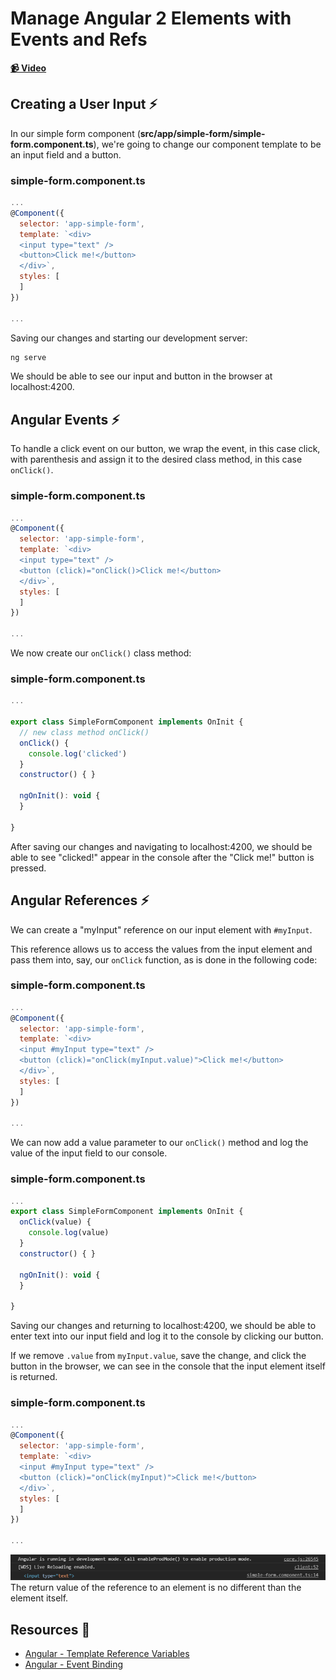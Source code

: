 # Manage Angular 2 Elements with Events and Refs

**[📹 Video](https://egghead.io/lessons/angular-manage-angular-2-elements-with-events-and-refs)**

## Creating a User Input ⚡
In our simple form component (**src/app/simple-form/simple-form.component.ts**), we're going to change our component template to be an input field and a button.
### simple-form.component.ts
```js
...
@Component({
  selector: 'app-simple-form',
  template: `<div>
  <input type="text" />
  <button>Click me!</button>
  </div>`,
  styles: [
  ]
})

...
```

Saving our changes and starting our development server:
```bash
ng serve
```
We should be able to see our input and button in the browser at localhost:4200.

## Angular Events ⚡
To handle a click event on our button, we wrap the event, in this case click, with parenthesis and assign it to the desired class method, in this case `onClick()`.

### simple-form.component.ts
```js
...
@Component({
  selector: 'app-simple-form',
  template: `<div>
  <input type="text" />
  <button (click)="onClick()>Click me!</button>
  </div>`,
  styles: [
  ]
})

...
```
We now create our `onClick()` class method:
### simple-form.component.ts
```js
...

export class SimpleFormComponent implements OnInit {
  // new class method onClick()
  onClick() {
    console.log('clicked')
  }
  constructor() { }

  ngOnInit(): void {
  }

}
```
After saving our changes and navigating to localhost:4200, we should be able to see "clicked!" appear in the console after the "Click me!" button is pressed.

## Angular References ⚡
We can create a "myInput" reference on our input element with `#myInput`.

This reference allows us to access the values from the input element and pass them into, say, our `onClick` function, as is done in the following code:
### simple-form.component.ts
```js
...
@Component({
  selector: 'app-simple-form',
  template: `<div>
  <input #myInput type="text" />
  <button (click)="onClick(myInput.value)">Click me!</button>
  </div>`,
  styles: [
  ]
})

...
```

We can now add a value parameter to our `onClick()` method and log the value of the input field to our console.
### simple-form.component.ts
```js
...
export class SimpleFormComponent implements OnInit {
  onClick(value) {
    console.log(value)
  }
  constructor() { }

  ngOnInit(): void {
  }

}
```
Saving our changes and returning to localhost:4200, we should be able to enter text into our input field and log it to the console by clicking our button.

If we remove `.value` from `myInput.value`, save the change, and click the button in the browser, we can see in the console that the input element itself is returned.
### simple-form.component.ts
```js
...
@Component({
  selector: 'app-simple-form',
  template: `<div>
  <input #myInput type="text" />
  <button (click)="onClick(myInput)">Click me!</button>
  </div>`,
  styles: [
  ]
})

...
```
![Reference is Element Itself](./images/5.png)
The return value of the reference to an element is no different than the element itself.

## Resources 📖
- [Angular - Template Reference Variables](https://angular.io/guide/template-syntax#template-reference-variables-var)
- [Angular - Event Binding](https://angular.io/guide/template-syntax#event-binding-event)